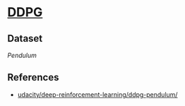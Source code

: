 # [DDPG](https://arxiv.org/pdf/1509.02971.pdf)

## Dataset
*Pendulum*

## References
- [udacity/deep-reinforcement-learning/ddpg-pendulum/](https://github.com/udacity/deep-reinforcement-learning/tree/master/ddpg-pendulum)
